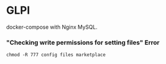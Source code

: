 # GLPI
docker-compose with Nginx MySQL.

### "Checking write permissions for setting files" Error
```
chmod -R 777 config files marketplace
```
